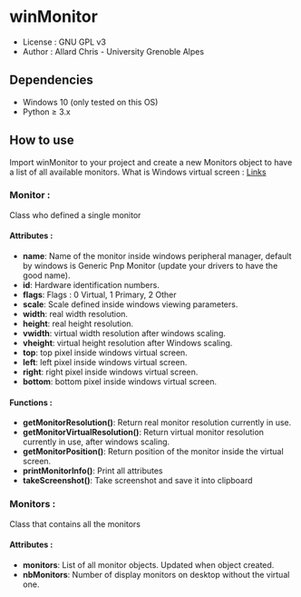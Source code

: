 # winMonitor

* License          : GNU GPL v3
* Author           : Allard Chris - University Grenoble Alpes

## Dependencies

* Windows 10 (only tested on this OS)
* Python ≥ 3.x

## How to use

Import winMonitor to your project and create a new Monitors object to have a list of all available monitors.
What is Windows virtual screen : [Links](https://msdn.microsoft.com/en-us/library/windows/desktop/dd145136(v=vs.85).aspx)

### Monitor : 

Class who defined a single monitor

#### Attributes :
- __name__: Name of the monitor inside windows peripheral manager, default by windows is Generic Pnp Monitor (update your drivers to have the good name).
- __id__: Hardware identification numbers.
- __flags__: Flags : 0 Virtual, 1 Primary, 2 Other
- __scale__: Scale defined inside windows viewing parameters.
- __width__: real width resolution.
- __height__: real height resolution.
- __vwidth__: virtual width resolution after windows scaling.
- __vheight__: virtual height resolution after Windows scaling.
- __top__: top pixel inside windows virtual screen.
- __left__: left pixel inside windows virtual screen.
- __right__: right pixel inside windows virtual screen.
- __bottom__: bottom pixel inside windows virtual screen.

#### Functions :
- __getMonitorResolution()__: Return real monitor resolution currently in use.
- __getMonitorVirtualResolution()__: Return virtual monitor resolution currently in use, after windows scaling.
- __getMonitorPosition()__: Return position of the monitor inside the virtual screen.
- __printMonitorInfo()__: Print all attributes
- __takeScreenshot()__: Take screenshot and save it into clipboard

### Monitors : 

Class that contains all the monitors

#### Attributes :
- __monitors__: List of all monitor objects. Updated when object created.
- __nbMonitors__: Number of display monitors on desktop without the virtual one.
